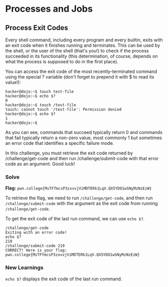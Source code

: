# Processes and Jobs

## Process Exit Codes 
Every shell command, including every program and every builtin, exits with an exit code when it finishes running and terminates. This can be used by the shell, or the user of the shell (that's you!) to check if the process succeeded in its functionality (this determination, of course, depends on what the process is supposed to do in the first place).

You can access the exit code of the most recently-terminated command using the special ? variable (don't forget to prepend it with $ to read its value!):
```
hacker@dojo:~$ touch test-file
hacker@dojo:~$ echo $?
0
hacker@dojo:~$ touch /test-file
touch: cannot touch '/test-file': Permission denied
hacker@dojo:~$ echo $?
1
hacker@dojo:~$
```
As you can see, commands that succeed typically return 0 and commands that fail typically return a non-zero value, most commonly 1 but sometimes an error code that identifies a specific failure mode.

In this challenge, you must retrieve the exit code returned by /challenge/get-code and then run /challenge/submit-code with that error code as an argument. Good luck!


### Solve
**Flag:** `pwn.college{MsTFfmcsP3zxvvjViMDTERk1LqV.QX5YDO1wSNyMzNzEzW}`

To retrieve the flag, we need to run `/challenge/get-code`, and then run `/challenge/submit-code` with the argument as the exit code from running `/challenge/get-code`.

To get the exit code of the last run command, we can use `echo $?`.

```
/challenge/get-code
Exiting with an error code!
echo $? 
219
/challenge/submit-code 219
CORRECT! Here is your flag:
pwn.college{MsTFfmcsP3zxvvjViMDTERk1LqV.QX5YDO1wSNyMzNzEzW}
```
### New Learnings

`echo $?` displays the exit code of the last run command.


